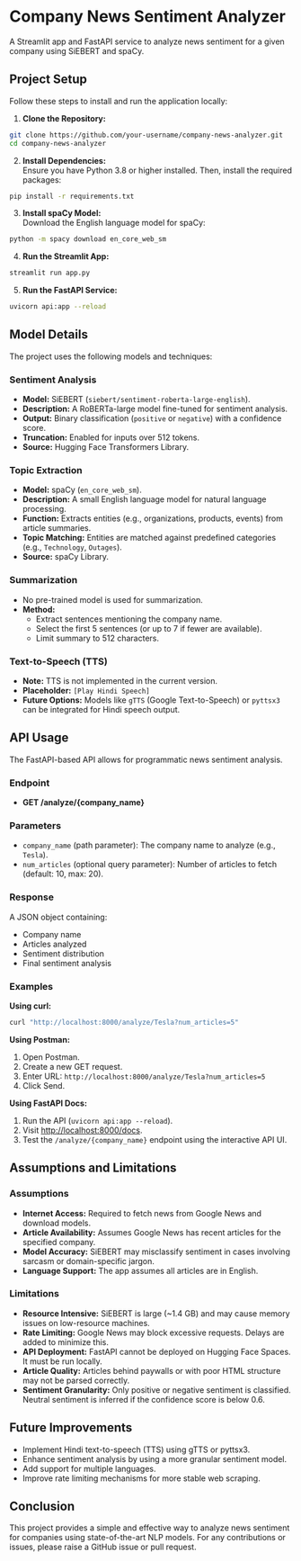 # Company News Sentiment Analyzer
A Streamlit app and FastAPI service to analyze news sentiment for a given company using SiEBERT and spaCy.

## Project Setup
Follow these steps to install and run the application locally:

1. **Clone the Repository:**
```bash
git clone https://github.com/your-username/company-news-analyzer.git
cd company-news-analyzer
```

2. **Install Dependencies:**  
Ensure you have Python 3.8 or higher installed. Then, install the required packages:
```bash
pip install -r requirements.txt
```

3. **Install spaCy Model:**  
Download the English language model for spaCy:
```bash
python -m spacy download en_core_web_sm
```

4. **Run the Streamlit App:**
```bash
streamlit run app.py
```

5. **Run the FastAPI Service:**
```bash
uvicorn api:app --reload
```

## Model Details
The project uses the following models and techniques:

### **Sentiment Analysis**
- **Model:** SiEBERT (`siebert/sentiment-roberta-large-english`).
- **Description:** A RoBERTa-large model fine-tuned for sentiment analysis.
- **Output:** Binary classification (`positive` or `negative`) with a confidence score.
- **Truncation:** Enabled for inputs over 512 tokens.
- **Source:** Hugging Face Transformers Library.

### **Topic Extraction**
- **Model:** spaCy (`en_core_web_sm`).
- **Description:** A small English language model for natural language processing.
- **Function:** Extracts entities (e.g., organizations, products, events) from article summaries.
- **Topic Matching:** Entities are matched against predefined categories (e.g., `Technology`, `Outages`).
- **Source:** spaCy Library.

### **Summarization**
- No pre-trained model is used for summarization.
- **Method:**
  - Extract sentences mentioning the company name.
  - Select the first 5 sentences (or up to 7 if fewer are available).
  - Limit summary to 512 characters.

### **Text-to-Speech (TTS)**
- **Note:** TTS is not implemented in the current version.
- **Placeholder:** `[Play Hindi Speech]`
- **Future Options:** Models like `gTTS` (Google Text-to-Speech) or `pyttsx3` can be integrated for Hindi speech output.

## API Usage
The FastAPI-based API allows for programmatic news sentiment analysis.

### **Endpoint**
- **GET /analyze/{company_name}**

### **Parameters**
- `company_name` (path parameter): The company name to analyze (e.g., `Tesla`).
- `num_articles` (optional query parameter): Number of articles to fetch (default: 10, max: 20).

### **Response**
A JSON object containing:
- Company name
- Articles analyzed
- Sentiment distribution
- Final sentiment analysis

### **Examples**

**Using curl:**
```bash
curl "http://localhost:8000/analyze/Tesla?num_articles=5"
```

**Using Postman:**
1. Open Postman.
2. Create a new GET request.
3. Enter URL: `http://localhost:8000/analyze/Tesla?num_articles=5`
4. Click Send.

**Using FastAPI Docs:**
1. Run the API (`uvicorn api:app --reload`).
2. Visit [http://localhost:8000/docs](http://localhost:8000/docs).
3. Test the `/analyze/{company_name}` endpoint using the interactive API UI.

## Assumptions and Limitations

### **Assumptions**
- **Internet Access:** Required to fetch news from Google News and download models.
- **Article Availability:** Assumes Google News has recent articles for the specified company.
- **Model Accuracy:** SiEBERT may misclassify sentiment in cases involving sarcasm or domain-specific jargon.
- **Language Support:** The app assumes all articles are in English.

### **Limitations**
- **Resource Intensive:** SiEBERT is large (~1.4 GB) and may cause memory issues on low-resource machines.
- **Rate Limiting:** Google News may block excessive requests. Delays are added to minimize this.
- **API Deployment:** FastAPI cannot be deployed on Hugging Face Spaces. It must be run locally.
- **Article Quality:** Articles behind paywalls or with poor HTML structure may not be parsed correctly.
- **Sentiment Granularity:** Only positive or negative sentiment is classified. Neutral sentiment is inferred if the confidence score is below 0.6.

## Future Improvements
- Implement Hindi text-to-speech (TTS) using gTTS or pyttsx3.
- Enhance sentiment analysis by using a more granular sentiment model.
- Add support for multiple languages.
- Improve rate limiting mechanisms for more stable web scraping.

## Conclusion
This project provides a simple and effective way to analyze news sentiment for companies using state-of-the-art NLP models. For any contributions or issues, please raise a GitHub issue or pull request.

